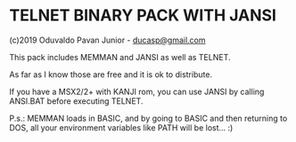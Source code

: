 # TELNET BINARY PACK WITH JANSI

(c)2019 Oduvaldo Pavan Junior - ducasp@gmail.com

This pack includes MEMMAN and JANSI as well as TELNET.

As far as I know those are free and it is ok to distribute.

If you have a MSX2/2+ with KANJI rom, you can use JANSI by
calling ANSI.BAT before executing TELNET.

P.s.: MEMMAN loads in BASIC, and by going to BASIC and then
returning to DOS, all your environment variables like PATH
will be lost... :)

